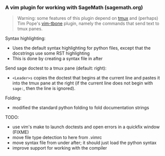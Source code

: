 ### A vim plugin for working with SageMath (sagemath.org)

> Warning: some features of this plugin depend on
> [tmux](https://tmux.github.io/) and (perhaps) Tim Pope's
> [vim-tbone](https://github.com/tpope/vim-tbone)
> plugin, namely the commands that send text to tmux panes.

Syntax highlighting:

- Uses the default syntax highlighting for python files, except that the
  docstrings use some RST highlighting
- This is done by creating a syntax file in after

Send sage doctest to a tmux pane (default: right):

- `<Leader>s` copies the doctest that begins at the current line
  and pastes it into the tmux pane at the right (if the current
  line does not begin with `sage:`, then the line is ignored).

Folding:

- modified the standard python folding to fold documentation strings

TODO:

- use vim's make to launch doctests and open errors in a quickfix window (FIXME)
- move file type detection to here from .vimrc
- move syntax file from under after; it should just load the python syntax
- improve support for working with the compiler

